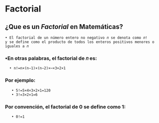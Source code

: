 # Factorial

## ¿Que es un *Factorial* en Matemáticas?
~~~
• El factorial de un número entero no negativo 𝑛 se denota como 𝑛!
y se define como el producto de todos los enteros positivos menores o iguales a 𝑛
~~~
### •En otras palabras, el factorial de 𝑛 es:
~~~
  • n!=n×(n−1)×(n−2)×⋯×3×2×1
~~~

### Por ejemplo:
~~~
   • 5!=5×4×3×2×1=120
   • 3!=3×2×1=6
~~~
### Por convención, el factorial de 0 se define como 1:
~~~
   • 0!=1
~~~
